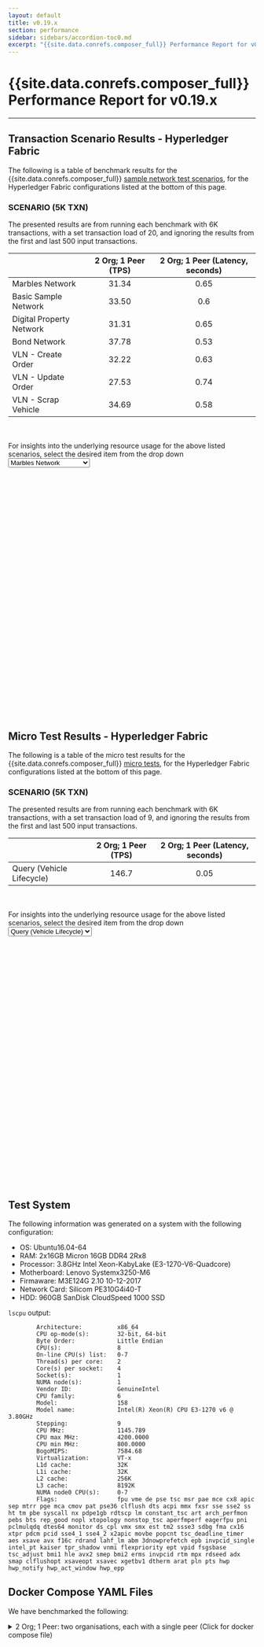 ```yaml
---
layout: default
title: v0.19.x
section: performance
sidebar: sidebars/accordion-toc0.md
excerpt: "{{site.data.conrefs.composer_full}} Performance Report for v0.19.x"
---
```


# {{site.data.conrefs.composer_full}} Performance Report for v0.19.x

---
<script src="https://ajax.googleapis.com/ajax/libs/jquery/3.3.1/jquery.min.js"></script>
<script src="https://cdnjs.cloudflare.com/ajax/libs/Chart.js/2.7.1/Chart.min.js"></script>
<script src="https://cdnjs.cloudflare.com/ajax/libs/jsgrid/1.5.3/jsgrid.min.js"></script>
<link type="text/css" rel="stylesheet" href="https://cdnjs.cloudflare.com/ajax/libs/jsgrid/1.5.3/jsgrid.min.css" />
<link type="text/css" rel="stylesheet" href="https://cdnjs.cloudflare.com/ajax/libs/jsgrid/1.5.3/jsgrid-theme.min.css" />

## Transaction Scenario Results - Hyperledger Fabric

The following is a table of benchmark results for the {{site.data.conrefs.composer_full}} [sample network test scenarios](./scenarios.html), for the Hyperledger Fabric configurations listed at the bottom of this page.

### SCENARIO (5K TXN)
The presented results are from running each benchmark with 6K transactions, with a set transaction load of 20, and ignoring the results from the first and last 500 input transactions.

|                          | 2 Org; 1 Peer (TPS) | 2 Org; 1 Peer (Latency, seconds) |
|--------------------------|:-------------------:|:-----------------------:|
| Marbles Network          | 31.34                | 0.65                   |
| Basic Sample Network     | 33.50                | 0.6                    |
| Digital Property Network | 31.31                | 0.65                   |
| Bond Network             | 37.78                | 0.53                   |
| VLN - Create Order       | 32.22                | 0.63                   |
| VLN - Update Order       | 27.53                | 0.74                   |
| VLN - Scrap Vehicle      | 34.69                | 0.58                   |

<br>
<br>
For insights into the underlying resource usage for the above listed scenarios, select the desired item from the drop down
<select id="sampleSelect">
  <option value="marbles">Marbles Network</option>
  <option value="basic">Basic Sample Network</option>
  <option value="digital">Digital Property Network</option>
  <option value="bond">Bond Network</option>
  <option value="vln_create">VLN - Create Order</option>
  <option value="vln_update">VLN - Update Order</option>
  <option value="vln_scrap">VLN - Scrap Vehicle</option>
</select>
<div style="display:flex; flex-direction:column">
    <canvas id="sampleRadarChart" width="50%" height="50%"></canvas>
    <div id="samplesTable"></div>
</div>
<script src="./data/0.19.x/charting.js"></script>


## Micro Test Results - Hyperledger Fabric

The following is a table of the micro test results for the {{site.data.conrefs.composer_full}} [micro tests](./scenarios.html), for the Hyperledger Fabric configurations listed at the bottom of this page.

### SCENARIO (5K TXN)
The presented results are from running each benchmark with 6K transactions, with a set transaction load of 9, and ignoring the results from the first and last 500 input transactions.

|                           | 2 Org; 1 Peer (TPS) | 2 Org; 1 Peer (Latency, seconds) |
|---------------------------|:-------------------:|:-------------------:|
| Query (Vehicle Lifecycle) | 146.7               | 0.05                |
<br>
<br>
For insights into the underlying resource usage for the above listed scenarios, select the desired item from the drop down
<select id="microSelect">
  <option value="query_vlc">Query (Vehicle Lifecycle)</option>
</select>
<div style="display:flex; flex-direction:column">
    <canvas id="microRadarChart" width="50%" height="50%"></canvas>
    <div id="microTable"></div>
</div>
<script src="./data/0.19.x/charting.js"></script>

## Test System
The following information was generated on a system with the following configuration:

- OS: Ubuntu16.04-64
- RAM: 2x16GB Micron 16GB DDR4 2Rx8
- Processor: 3.8GHz Intel Xeon-KabyLake (E3-1270-V6-Quadcore)
- Motherboard: Lenovo Systemx3250-M6
- Firmaware: M3E124G 2.10 10-12-2017
- Network Card: Silicom PE310G4i40-T
- HDD: 960GB SanDisk CloudSpeed 1000 SSD

`lscpu` output:

            Architecture:          x86_64
            CPU op-mode(s):        32-bit, 64-bit
            Byte Order:            Little Endian
            CPU(s):                8
            On-line CPU(s) list:   0-7
            Thread(s) per core:    2
            Core(s) per socket:    4
            Socket(s):             1
            NUMA node(s):          1
            Vendor ID:             GenuineIntel
            CPU family:            6
            Model:                 158
            Model name:            Intel(R) Xeon(R) CPU E3-1270 v6 @ 3.80GHz
            Stepping:              9
            CPU MHz:               1145.789
            CPU max MHz:           4200.0000
            CPU min MHz:           800.0000
            BogoMIPS:              7584.68
            Virtualization:        VT-x
            L1d cache:             32K
            L1i cache:             32K
            L2 cache:              256K
            L3 cache:              8192K
            NUMA node0 CPU(s):     0-7
            Flags:                 fpu vme de pse tsc msr pae mce cx8 apic sep mtrr pge mca cmov pat pse36 clflush dts acpi mmx fxsr sse sse2 ss ht tm pbe syscall nx pdpe1gb rdtscp lm constant_tsc art arch_perfmon pebs bts rep_good nopl xtopology nonstop_tsc aperfmperf eagerfpu pni pclmulqdq dtes64 monitor ds_cpl vmx smx est tm2 ssse3 sdbg fma cx16 xtpr pdcm pcid sse4_1 sse4_2 x2apic movbe popcnt tsc_deadline_timer aes xsave avx f16c rdrand lahf_lm abm 3dnowprefetch epb invpcid_single intel_pt kaiser tpr_shadow vnmi flexpriority ept vpid fsgsbase tsc_adjust bmi1 hle avx2 smep bmi2 erms invpcid rtm mpx rdseed adx smap clflushopt xsaveopt xsavec xgetbv1 dtherm arat pln pts hwp hwp_notify hwp_act_window hwp_epp

## Docker Compose YAML Files

We have benchmarked the following:
<details>
  <summary>2 Org; 1 Peer: two organisations, each with a single peer (Click for docker compose file)</summary>
    <pre><code>

    version: '2'
    services:
    ca.org1.example.com:
        image: hyperledger/fabric-ca:x86_64-1.1.0-alpha
        environment:
        - FABRIC_CA_HOME=/etc/hyperledger/fabric-ca-server
        - FABRIC_CA_SERVER_CA_NAME=ca.org1.example.com
        ports:
        - "7054:7054"
        command: sh -c 'fabric-ca-server start --ca.certfile /etc/hyperledger/fabric-ca-server-config/ca.org1.example.com-cert.pem --ca.keyfile /etc/hyperledger/fabric-ca-server-config/key.pem -b admin:adminpw -d'
        volumes:
        - ./crypto-config/peerOrganizations/org1.example.com/ca/:/etc/hyperledger/fabric-ca-server-config
        container_name: ca.org1.example.com

    ca.org2.example.com:
        image: hyperledger/fabric-ca:x86_64-1.1.0-alpha
        environment:
        - FABRIC_CA_HOME=/etc/hyperledger/fabric-ca-server
        - FABRIC_CA_SERVER_CA_NAME=ca.org2.example.com
        ports:
        - "8054:7054"
        command: sh -c 'fabric-ca-server start --ca.certfile /etc/hyperledger/fabric-ca-server-config/ca.org2.example.com-cert.pem --ca.keyfile /etc/hyperledger/fabric-ca-server-config/key.pem -b admin:adminpw -d'
        volumes:
        - ./crypto-config/peerOrganizations/org2.example.com/ca/:/etc/hyperledger/fabric-ca-server-config
        container_name: ca.org2.example.com

    orderer.example.com:
        container_name: orderer.example.com
        image: hyperledger/fabric-orderer:x86_64-1.1.0-alpha
        environment:
        - ORDERER_GENERAL_LOGLEVEL=debug
        - ORDERER_GENERAL_LISTENADDRESS=0.0.0.0
        - ORDERER_GENERAL_GENESISMETHOD=file
        - ORDERER_GENERAL_GENESISFILE=/etc/hyperledger/configtx/twoorgs.genesis.block
        - ORDERER_GENERAL_LOCALMSPID=OrdererMSP
        - ORDERER_GENERAL_LOCALMSPDIR=/etc/hyperledger/msp/orderer/msp
        working_dir: /opt/gopath/src/github.com/hyperledger/fabric
        command: orderer
        ports:
        - 7050:7050
        volumes:
            - ./:/etc/hyperledger/configtx
            - ./crypto-config/ordererOrganizations/example.com/orderers/orderer.example.com/msp:/etc/hyperledger/msp/orderer/msp

    peer0.org1.example.com:
        container_name: peer0.org1.example.com
        image: hyperledger/fabric-peer:x86_64-1.1.0-alpha
        environment:
        - CORE_LOGGING_PEER=debug
        - CORE_CHAINCODE_LOGGING_LEVEL=DEBUG
        - CORE_VM_ENDPOINT=unix:///host/var/run/docker.sock
        - CORE_PEER_ID=peer0.org1.example.com
        - CORE_PEER_ENDORSER_ENABLED=true
        - CORE_PEER_ADDRESS=peer0.org1.example.com:7051
        - CORE_VM_DOCKER_HOSTCONFIG_NETWORKMODE=2org1peer_default
        - CORE_PEER_LOCALMSPID=Org1MSP
        - CORE_PEER_MSPCONFIGPATH=/etc/hyperledger/peer/msp
        - CORE_PEER_GOSSIP_USELEADERELECTION=true
        - CORE_PEER_GOSSIP_ORGLEADER=false
        - CORE_PEER_GOSSIP_EXTERNALENDPOINT=peer0.org1.example.com:7051
        - CORE_LEDGER_STATE_STATEDATABASE=CouchDB
        - CORE_LEDGER_STATE_COUCHDBCONFIG_COUCHDBADDRESS=couchdb.org1.example.com:5984
        working_dir: /opt/gopath/src/github.com/hyperledger/fabric
        command: peer node start
        ports:
        - 7051:7051
        - 7053:7053
        volumes:
            - /var/run/:/host/var/run/
            - ./mychannel.tx:/etc/hyperledger/configtx/mychannel.tx
            - ./crypto-config/peerOrganizations/org1.example.com/peers/peer0.org1.example.com/msp:/etc/hyperledger/peer/msp
            - ./crypto-config/peerOrganizations/org1.example.com/users:/etc/hyperledger/msp/users
        depends_on:
        - orderer.example.com
        - couchdb.org1.example.com

    couchdb.org1.example.com:
        container_name: couchdb.org1.example.com
        image: hyperledger/fabric-couchdb:x86_64-0.4.5
        ports:
        - 5984:5984
        environment:
        DB_URL: http://localhost:5984/member_db

    peer0.org2.example.com:
        container_name: peer0.org2.example.com
        image: hyperledger/fabric-peer:x86_64-1.1.0-alpha
        environment:
        - CORE_LOGGING_PEER=debug
        - CORE_CHAINCODE_LOGGING_LEVEL=DEBUG
        - CORE_VM_ENDPOINT=unix:///host/var/run/docker.sock
        - CORE_PEER_ID=peer0.org2.example.com
        - CORE_PEER_ENDORSER_ENABLED=true
        - CORE_PEER_ADDRESS=peer0.org2.example.com:7051
        - CORE_VM_DOCKER_HOSTCONFIG_NETWORKMODE=2org1peer_default
        - CORE_PEER_LOCALMSPID=Org2MSP
        - CORE_PEER_MSPCONFIGPATH=/etc/hyperledger/peer/msp
        - CORE_PEER_GOSSIP_USELEADERELECTION=true
        - CORE_PEER_GOSSIP_ORGLEADER=false
        - CORE_PEER_GOSSIP_EXTERNALENDPOINT=peer0.org2.example.com:7051
        - CORE_LEDGER_STATE_STATEDATABASE=CouchDB
        - CORE_LEDGER_STATE_COUCHDBCONFIG_COUCHDBADDRESS=couchdb.org2.example.com:5984
        working_dir: /opt/gopath/src/github.com/hyperledger/fabric
        command: peer node start
        ports:
        - 8051:7051
        - 8053:7053
        volumes:
            - /var/run/:/host/var/run/
            - ./crypto-config/peerOrganizations/org2.example.com/peers/peer0.org2.example.com/msp:/etc/hyperledger/peer/msp
            - ./crypto-config/peerOrganizations/org2.example.com/users:/etc/hyperledger/msp/users
        depends_on:
        - orderer.example.com
        - couchdb.org2.example.com

    couchdb.org2.example.com:
        container_name: couchdb.org2.example.com
        image: hyperledger/fabric-couchdb:x86_64-0.4.5
        ports:
        - 6984:5984
        environment:
        DB_URL: http://localhost:5984/member_db

  </code></pre>
</details>
